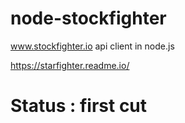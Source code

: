 # node-stockfighter
www.stockfighter.io api client in node.js

https://starfighter.readme.io/

# Status : first cut
